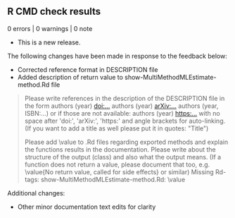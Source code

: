 ## R CMD check results

0 errors | 0 warnings | 0 note

* This is a new release.

The following changes have been made in response to the feedback below:

- Corrected reference format in DESCRIPTION file
- Added description of return value to show-MultiMethodMLEstimate-method.Rd file

> Please write references in the description of the DESCRIPTION file in
> the form
> authors (year) <doi:...>
> authors (year) <arXiv:...>
> authors (year, ISBN:...)
> or if those are not available: authors (year) <https:...>
> with no space after 'doi:', 'arXiv:', 'https:' and angle brackets for
> auto-linking. (If you want to add a title as well please put it in
> quotes: "Title")
> 
> Please add \value to .Rd files regarding exported methods and explain
> the functions results in the documentation. Please write about the
> structure of the output (class) and also what the output means. (If a
> function does not return a value, please document that too, e.g.
> \value{No return value, called for side effects} or similar)
> Missing Rd-tags:
>       show-MultiMethodMLEstimate-method.Rd: \value

Additional changes:

- Other minor documentation text edits for clarity
